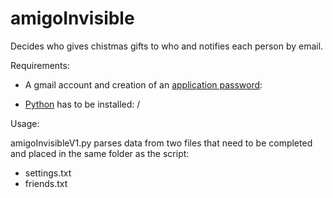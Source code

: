 # amigoInvisible
Decides who gives chistmas gifts to who and notifies each person by email.

Requirements:

- A gmail account and creation of an [application password](https://support.google.com/mail/answer/185833?hl=en):

- [Python](https://www.python.org/downloads) has to be installed: /


Usage:

amigoInvisibleV1.py parses data from two files that need to be completed and placed in the same folder as the script:
- settings.txt
- friends.txt
